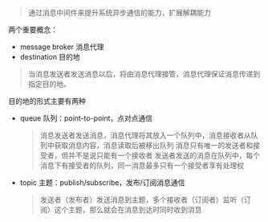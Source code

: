 >通过消息中间件来提升系统异步通信的能力，扩展解耦能力

两个重要概念：
- message broker 消息代理
- destination 目的地
>当消息发送者发送消息以后，将由消息代理接管，消息代理保证消息传递到指定目的地。

目的地的形式主要有两种
- queue 队列：point-to-point，点对点通信
  >消息发送者发送消息，消息代理将其放入一个队列中，消息接收者从队列中获取消息内容，消息读取后被移出队列
   消息只有唯一的发送者和接受者，但并不是说只能有一个接收者
  >发送者发送的消息在队列中，每个消息下有接受者的队列，同一消息最多只有一个接受者享有处理权
- topic 主题：publish/subscribe，发布/订阅消息通信
  >发送者（发布者）发送消息到主题，多个接收者（订阅者）监听（订阅）这个主题，那么就会在消息到达时同时收到消息
